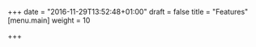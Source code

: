 +++
date = "2016-11-29T13:52:48+01:00"
draft = false
title = "Features"
[menu.main]
    weight = 10

+++

